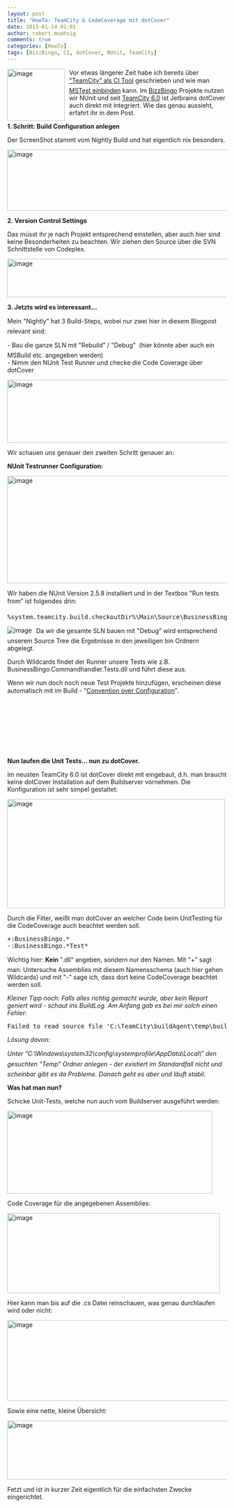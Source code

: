 ```yaml
---
layout: post
title: "HowTo: TeamCity & CodeCoverage mit dotCover"
date: 2011-01-14 01:01
author: robert.muehsig
comments: true
categories: [HowTo]
tags: [BizzBingo, CI, dotCover, NUnit, TeamCity]
---
```

<p><a href="{{BASE_PATH}}/assets/wp-images/image1156.png"><img style="border-bottom: 0px; border-left: 0px; margin: 0px 10px 0px 0px; display: inline; border-top: 0px; border-right: 0px" title="image" border="0" alt="image" align="left" src="{{BASE_PATH}}/assets/wp-images/image_thumb338.png" width="132" height="119" /></a> </p>  <p>Vor etwas längerer Zeit habe ich bereits über <a href="http://code-inside.de/blog/2009/07/14/howto-continuous-integration-mit-teamcity/">"TeamCity” als CI Tool</a> geschrieben und wie man <a href="http://code-inside.de/blog/2009/07/14/howto-teamcity-mstests/">MSTest einbinden</a> kann. Im <a href="http://code-inside.de/blog/2011/01/06/bullshit-bingo-online-mit-bizzbingo-rtw/">BizzBingo</a> Projekte nutzen wir NUnit und seit <a href="http://www.jetbrains.com/teamcity/">TeamCity 6.0</a> ist Jetbrains dotCover auch direkt mit integriert. Wie das genau aussieht, erfahrt ihr in dem Post.</p> <!--more-->  <p><strong>1. Schritt: Build Configuration anlegen</strong></p>  <p>Der ScreenShot stammt vom Nightly Build und hat eigentlich nix besonders.</p>  <p><a href="{{BASE_PATH}}/assets/wp-images/image1157.png"><img style="border-bottom: 0px; border-left: 0px; display: inline; border-top: 0px; border-right: 0px" title="image" border="0" alt="image" src="{{BASE_PATH}}/assets/wp-images/image_thumb339.png" width="508" height="140" /></a> </p>  <p><strong>2. Version Control Settings</strong></p>  <p>Das müsst ihr je nach Projekt entsprechend einstellen, aber auch hier sind keine Besonderheiten zu beachten. Wir ziehen den Source über die SVN Schnittstelle von Codeplex.</p>  <p><a href="{{BASE_PATH}}/assets/wp-images/image1158.png"><img style="border-bottom: 0px; border-left: 0px; display: inline; border-top: 0px; border-right: 0px" title="image" border="0" alt="image" src="{{BASE_PATH}}/assets/wp-images/image_thumb340.png" width="509" height="88" /></a> </p>  <p><strong>3. Jetzts wird es interessant...</strong></p>  <p>Mein "Nightly” hat 3 Build-Steps, wobei nur zwei hier in diesem Blogpost relevant sind:</p>  <p>- Bau die ganze SLN mit "Rebuild” / "Debug”&#160; (hier könnte aber auch ein MSBuild etc. angegeben werden)   <br />- Nimm den NUnit Test Runner und checke die Code Coverage über dotCover</p>  <p><a href="{{BASE_PATH}}/assets/wp-images/image1159.png"><img style="border-bottom: 0px; border-left: 0px; display: inline; border-top: 0px; border-right: 0px" title="image" border="0" alt="image" src="{{BASE_PATH}}/assets/wp-images/image_thumb341.png" width="536" height="144" /></a> </p>  <p></p>  <p>Wir schauen uns genauer den zweiten Schritt genauer an:</p>  <p><strong>NUnit Testrunner Configuration:</strong></p>  <p><a href="{{BASE_PATH}}/assets/wp-images/image1160.png"><img style="border-bottom: 0px; border-left: 0px; display: inline; border-top: 0px; border-right: 0px" title="image" border="0" alt="image" src="{{BASE_PATH}}/assets/wp-images/image_thumb342.png" width="533" height="246" /></a> </p>  <p>Wir haben die NUnit Version 2.5.8 installiert und in der Textbox "Run tests from” ist folgendes drin:</p>  <div style="padding-bottom: 0px; margin: 0px; padding-left: 0px; padding-right: 0px; display: inline; float: none; padding-top: 0px" id="scid:812469c5-0cb0-4c63-8c15-c81123a09de7:bad824ab-c25c-457c-b3c0-ff0a099b70ec" class="wlWriterEditableSmartContent"><pre name="code" class="c#">%system.teamcity.build.checkoutDir%\Main\Source\BusinessBingo\Tests\*\bin\Debug\*Tests.dll</pre></div>

<p><img style="border-bottom: 0px; border-left: 0px; margin: 0px 10px 0px 0px; display: inline; border-top: 0px; border-right: 0px" border="0" alt="image" align="left" src="{{BASE_PATH}}/assets/wp-images/image_thumb333.png" />Da wir die gesamte SLN bauen mit "Debug” wird entsprechend unserem Source Tree die Ergebnisse in den jeweiligen bin Ordnern abgelegt.</p>

<p>Durch Wildcards findet der Runner unsere Tests wie z.B. BusinessBingo.Commandhandler.Tests.dll und führt diese aus.</p>

<p>Wenn wir nun doch noch neue Test Projekte hinzufügen, erscheinen diese automatisch mit im Build - "<a href="http://en.wikipedia.org/wiki/Convention_over_configuration">Convention over Configuration</a>”.</p>

<p>&#160;</p>

<p>&#160;</p>

<p>&#160;</p>

<p>&#160;</p>

<p><strong>Nun laufen die Unit Tests... nun zu dotCover.</strong></p>

<p>Im neusten TeamCity 6.0 ist dotCover direkt mit eingebaut, d.h. man braucht keine dotCover Installation auf dem Buildserver vornehmen. Die Konfiguration ist sehr simpel gestaltet:</p>

<p><a href="{{BASE_PATH}}/assets/wp-images/image1161.png"><img style="border-bottom: 0px; border-left: 0px; display: inline; border-top: 0px; border-right: 0px" title="image" border="0" alt="image" src="{{BASE_PATH}}/assets/wp-images/image_thumb343.png" width="500" height="250" /></a> </p>

<p>Durch die Filter, weißt man dotCover an welcher Code beim UnitTesting für die CodeCoverage auch beachtet werden soll.</p>

<div style="padding-bottom: 0px; margin: 0px; padding-left: 0px; padding-right: 0px; display: inline; float: none; padding-top: 0px" id="scid:812469c5-0cb0-4c63-8c15-c81123a09de7:d3a8385b-92a0-4e72-98a7-2e8590a29575" class="wlWriterEditableSmartContent"><pre name="code" class="c#">+:BusinessBingo.*
-:BusinessBingo.*Test*</pre></div>

<p>Wichtig hier: <strong>Kein</strong> ".dll” angeben, sondern nur den Namen. Mit "+” sagt man: Untersuche Assemblies mit diesem Namensschema (auch hier gehen Wildcards) und mit "-" sage ich, dass dort keine CodeCoverage beachtet werden soll. </p>

<p><em>Kleiner Tipp noch: Falls alles richtig gemacht wurde, aber kein Report geniert wird - schaut ins BuildLog. Am Anfang gab es bei mir solch einen Fehler:</em></p>

<div style="padding-bottom: 0px; margin: 0px; padding-left: 0px; padding-right: 0px; display: inline; float: none; padding-top: 0px" id="scid:812469c5-0cb0-4c63-8c15-c81123a09de7:18edcb04-4513-4d79-80e9-8411f18c91d7" class="wlWriterEditableSmartContent"><pre name="code" class="c#">Failed to read source file 'C:\TeamCity\buildAgent\temp\buildTmp\dotcover8583844779204955574.xml'. Could not find a part of the path 'C:\Windows\system32\config\systemprofile\AppData\Local\Temp\4q-kqg6z.tmp'.</pre></div>

<p><em>Lösung davon: </em></p>

<p><em>Unter "C:\Windows\system32\config\systemprofile\AppData\Local\” den gesuchten "Temp” Ordner anlegen - der existiert im Standardfall nicht und scheinbar gibt es da Probleme. Danach geht es aber und läuft stabil.</em></p>

<p><strong>Was hat man nun?</strong></p>

<p>Schicke Unit-Tests, welche nun auch vom Buildserver ausgeführt werden:</p>

<p><a href="{{BASE_PATH}}/assets/wp-images/image1162.png"><img style="border-bottom: 0px; border-left: 0px; display: inline; border-top: 0px; border-right: 0px" title="image" border="0" alt="image" src="{{BASE_PATH}}/assets/wp-images/image_thumb344.png" width="471" height="189" /></a> </p>

<p>Code Coverage für die angegebenen Assemblies:</p>

<p><a href="{{BASE_PATH}}/assets/wp-images/image1163.png"><img style="border-bottom: 0px; border-left: 0px; display: inline; border-top: 0px; border-right: 0px" title="image" border="0" alt="image" src="{{BASE_PATH}}/assets/wp-images/image_thumb345.png" width="488" height="183" /></a> </p>

<p></p>

<p></p>

<p></p>

<p></p>

<p></p>

<p></p>

<p></p>

<p></p>

<p></p>

<p>Hier kann man bis auf die .cs Datei reinschauen, was genau durchlaufen wird oder nicht:</p>

<p><a href="{{BASE_PATH}}/assets/wp-images/image1164.png"><img style="border-bottom: 0px; border-left: 0px; display: inline; border-top: 0px; border-right: 0px" title="image" border="0" alt="image" src="{{BASE_PATH}}/assets/wp-images/image_thumb346.png" width="510" height="185" /></a> </p>

<p>Sowie eine nette, kleine Übersicht:</p>

<p><a href="{{BASE_PATH}}/assets/wp-images/image1165.png"><img style="border-bottom: 0px; border-left: 0px; display: inline; border-top: 0px; border-right: 0px" title="image" border="0" alt="image" src="{{BASE_PATH}}/assets/wp-images/image_thumb347.png" width="510" height="135" /></a> </p>

<p>Fetzt und ist in kurzer Zeit eigentlich für die einfachsten Zwecke eingerichtet.</p>
